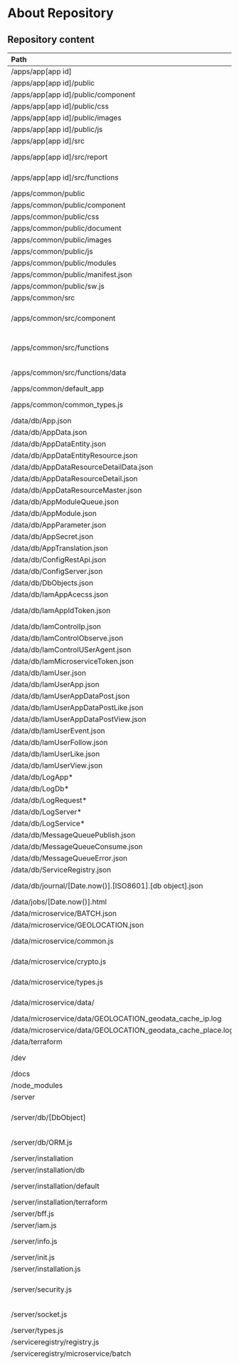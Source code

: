 # About Repository

## Repository content

|Path                                                   |Comment                                   |
|:------------------------------------------------------|:-----------------------------------------|
|/apps/app[app id]                                      |app directory for each apps|
|/apps/app[app id]/public                               |files available in browser|
|/apps/app[app id]/public/component                     |SFC pattern components|
|/apps/app[app id]/public/css                           |CSS files|
|/apps/app[app id]/public/images                        |image files|
|/apps/app[app id]/public/js                            |Javascript files|
|/apps/app[app id]/src                                  |files available in server only|
|/apps/app[app id]/src/report                           |reports if used and available to REST API|
|/apps/app[app id]/src/functions                        |functions if used and available to REST API|
|/apps/common/public                                    |files available in browser|
|/apps/common/public/component                          |SFC pattern components|
|/apps/common/public/css                                |CSS files|
|/apps/common/public/document                           |documents as image or text|
|/apps/common/public/images                             |logo and image files|
|/apps/common/public/js                                 |Javascript files|
|/apps/common/public/modules                            |third party modules|
|/apps/common/public/manifest.json                      |Progressive app file manifest|
|/apps/common/public/sw.js                              |Progressive app file service worker|
|/apps/common/src                                       |files available in server only|
|/apps/common/src/component                             |SFC pattern components app, info, mail, maintenance, markdown, openapi, report and server error|
|/apps/common/src/functions                             |server functions country, locale, documentation, geolocation, message and worldcities available to REST API|
|/apps/common/src/functions/data                        |read only data loaded to memory from files for functions|
|/apps/common/default_app                               |template to create new app|
|/apps/common/common_types.js                           |type declarations for apps, apps can use local type declarations|
|/data/db/App.json                                      ||
|/data/db/AppData.json                                  ||
|/data/db/AppDataEntity.json                            ||
|/data/db/AppDataEntityResource.json                    ||
|/data/db/AppDataResourceDetailData.json                ||
|/data/db/AppDataResourceDetail.json                    ||
|/data/db/AppDataResourceMaster.json                    ||
|/data/db/AppModuleQueue.json                           ||
|/data/db/AppModule.json                                ||
|/data/db/AppParameter.json                             ||
|/data/db/AppSecret.json                                ||
|/data/db/AppTranslation.json                           ||
|/data/db/ConfigRestApi.json                            ||
|/data/db/ConfigServer.json                             ||
|/data/db/DbObjects.json                                ||
|/data/db/IamAppAcecss.json                             ||
|/data/db/IamAppIdToken.json                            |is default in memory only for performance|
|/data/db/IamControlIp.json                             |optional file|
|/data/db/IamControlObserve.json                        ||
|/data/db/IamControlUSerAgent.json                      |optional file|
|/data/db/IamMicroserviceToken.json                     ||
|/data/db/IamUser.json                                  ||
|/data/db/IamUserApp.json                               ||
|/data/db/IamUserAppDataPost.json                       ||
|/data/db/IamUserAppDataPostLike.json                   ||
|/data/db/IamUserAppDataPostView.json                   ||
|/data/db/IamUserEvent.json                             ||
|/data/db/IamUserFollow.json                            ||
|/data/db/IamUserLike.json                              ||
|/data/db/IamUserView.json                              ||
|/data/db/LogApp*                                       ||
|/data/db/LogDb*                                        ||
|/data/db/LogRequest*                                   ||
|/data/db/LogServer*                                    ||
|/data/db/LogService*                                   ||
|/data/db/MessageQueuePublish.json                      |microservice logs and messages|
|/data/db/MessageQueueConsume.json                      |microservice logs and messages|
|/data/db/MessageQueueError.json                        |microservice logs and messages|
|/data/db/ServiceRegistry.json                          |microservices|
|/data/db/journal/[Date.now()].[ISO8601].[db object].json |journal of all old versions of db objects, `:` replaced with `.` in filename|
|/data/jobs/[Date.now()].html                           |Report queue files|
|/data/microservice/BATCH.json                          |microservice configuration|
|/data/microservice/GEOLOCATION.json                    |microservice configuration|
|/data/microservice/common.js                           |microservice Service Registry API library|
|/data/microservice/crypto.js                           |microservice Service Registry API crypto library|
|/data/microservice/types.js                            |microservice Service Registry API types|
|/data/microservice/data/                               |microservice data directory to cache data|
|/data/microservice/data/GEOLOCATION_geodata_cache_ip.log||
|/data/microservice/data/GEOLOCATION_geodata_cache_place.log||
|/data/terraform                                        |optional Terraform files|
|/dev                                                   |development source of data model, diagram and images|
|/docs                                                  |installation instructions|
|/node_modules                                          |Node.js modules |
|/server                 |server files|
|/server/db/[DbObject]   |database files using Object Relational Mapping (ORM), each filename same as object name in database|
|/server/db/ORM.js       |Object Relational Mapping (ORM) api to the database|
|/server/installation    |installation files|
|/server/installation/db |database installation files|
|/server/installation/default |configuration files used installing first time|
|/server/installation/terraform |scripts for Terraform|
|/server/bff.js          |backend for frontend (BFF)|
|/server/iam.js          |Identity and Access Management (IAM)|
|/server/info.js         |info about server including OS and process|
|/server/init.js         |starts server|
|/server/installation.js |install and uninstall of demo data|
|/server/security.js     |security functions for secrets, UUID, request id, OTP, message encryption, password encyption, JWT|
|/server/socket.js       |socket used for server side events (SSE)|
|/server/types.js        |type declarations for server|
|/serviceregistry/registry.js                          |service registry|
|/serviceregistry/microservice/batch                   |microservice batch|
|                        |Using same git repository for this project|
|                        |Admin has different timeout parameter as users so longer admin tasks can be execute by admin.|
|                        ||
|                        |        used to implement pure Javascript CI/CD solution|
|                        |        contains default CI/CD linux and win32 jobs with enabled = false to be enabled on CI/CD server|
|                        |        choose to enable default jobs in /data/config_microservice_service.json:|
|                        |            job                         command|
|                        |            Pipeline every minute       git pull|
|                        |            Pipeline 08.00 every day    git pull|
|                        |            Pipeline 12.00 every day    git pull|
|                        |            Pipeline 17.00 every day    git pull|
|                        |            Pipeline 16.00 every Friday git pull|
|                        ||
|                        |        use git pull manually to update server repository it not using batch|
|                        ||
|                        |        batch schedules jobs using cron expressions|
|                        ||
|                        |        Cron expression support:|
|                        |        |
|                        |        not supported: L (last), ?, - (range), / (increments), W(weekday), # (N-th occurrence), second, year, ~ (random)|
|                        |        supported:|
|                        |        minutes       *, 0-59|
|                        |        hours         *, 0-23|
|                        |        day of month  *, 1-31|
|                        |        month         *, 1-12 (JAN-DEC)|
|                        |        day of week   0-7 (SUN, MON, TUE, WED, THU, FRI, SAT, SUN) (sun will return 0)|
|                        |        if specifying day 29-31 not in current month, then next day will be scheduled as implemented by Javascript setDate().|
|                        ||
|                        |        Jobs can have status PENDING, RUNNING, FAILED, FINISHED and CANCELED.|
|                        |        Jobs with status PENDING or RUNNING will be updated to CANCELED when restarting server.|
|                        ||
|/test                   |Behaviour Driven Development (BDD) test framework files|
|.eslintignore           |ESLint configuration file, ignoring third party code|
|.eslintrc.cjs           |ESlint configuration file|
|.gitignore              |git configuration file|
|package-lock.json       |Node.js configuration file|
|package.json            |Node.js configuration file|
|README                  |main documentation|
|tsconfig.json           |config typescript|


## About Node.js modules

No modules used in server and production

|Developer only modules installed in Windows|Comment        |
|:------------------------------------------|:--------------|
|@types/node                                |types for Node.js|
|eslint                                     |identifies and reports patterns found for Javascript|
|                                           |and follows latest standards with some basic settings like |
|                                           |the use of single quotes|